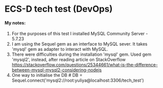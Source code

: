 # ECS-D tech test (DevOps)


#### My notes:
1. For the purposes of this test I installed MySQL Community Server - 5.7.23
1. I am using the Sequel gem as an interface to MySQL sever. It takes 'mysql' gem as adapter to interact with MySQL. 
2. There were difficulties during the installation 'mysql' gem. Used gem 'mysql2', instead, after reading article on StackOverflow https://stackoverflow.com/questions/25344661/what-is-the-difference-between-mysql-mysql2-considering-nodejs
3. One way to initialise the DB # DB = Sequel.connect('mysql2://root:yuliya@localhost:3306/tech_test')
